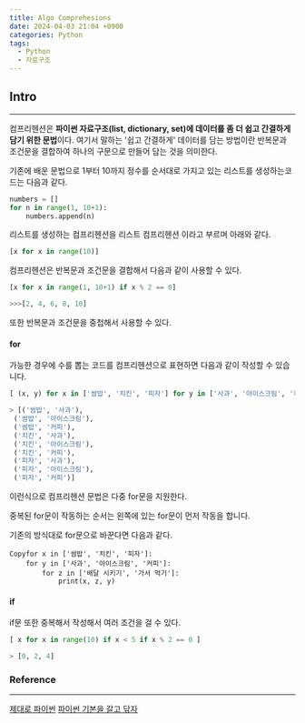 ```yaml
---
title: Algo Comprehesions
date: 2024-04-03 21:04 +0900
categories: Python
tags:
  - Python
  - 자료구조
---
```

## Intro
---
컴프리헨션은 **파이썬 자료구조(list, dictionary, set)에 데이터를 좀 더 쉽고 간결하게 담기 위한 문법**이다. 
여기서 말하는 '쉽고 간결하게' 데이터를 담는 방법이란 반복문과 조건문을 결합하여 하나의 구문으로 만들어 담는 것을 의미한다.

기존에 배운 문법으로 1부터 10까지 정수를 순서대로 가지고 있는 리스트를 생성하는코드는 다음과 같다.

```python
numbers = []
for n in range(1, 10+1):
    numbers.append(n)
```

리스트를 생성하는 컴프리헨션을 리스트 컴프리헨션 이라고 부르며 아래와 같다.

```python
[x for x in range(10)]
```

컴프리헨션은 반복문과 조건문을 결합해서 다음과 같이 사용할 수 있다.

```python
[x for x in range(1, 10+1) if x % 2 == 0]

>>>[2, 4, 6, 8, 10]
```

또한 반복문과 조건문을 중첩해서 사용할 수 있다.
#### for
가능한 경우에 수를 뽑는 코드를 컴프리헨션으로 표현하면 다음과 같이 작성할 수 있습니다.

```python
[ (x, y) for x in ['쌈밥', '치킨', '피자'] for y in ['사과', '아이스크림', '커피']]

> [('쌈밥', '사과'),
 ('쌈밥', '아이스크림'),
 ('쌈밥', '커피'),
 ('치킨', '사과'),
 ('치킨', '아이스크림'),
 ('치킨', '커피'),
 ('피자', '사과'),
 ('피자', '아이스크림'),
 ('피자', '커피')]
```

이런식으로 컴프리헨션 문법은 다중 for문을 지원한다.

중복된 for문이 작동하는 순서는 왼쪽에 있는 for문이 먼저 작동을 합니다.

기존의 방식대로 for문으로 바꾼다면 다음과 같다.

```less
Copyfor x in ['쌈밥', '치킨', '피자']:
    for y in ['사과', '아이스크림', '커피']:
        for z in ['배달 시키기', '가서 먹기']:
            print(x, z, y)
```

#### if

if문 또한 중복해서 작성해서 여러 조건을 걸 수 있다.

```python
[ x for x in range(10) if x < 5 if x % 2 == 0 ]

> [0, 2, 4]
```
### Reference
---
[제대로 파이썬](https://wikidocs.net/22805)
[파이썬 기본을 갈고 닦자](https://wikidocs.net/16064)
